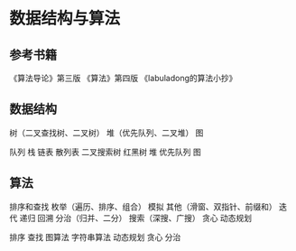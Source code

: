 # 数据结构与算法

## 参考书籍

《算法导论》第三版
《算法》第四版
《labuladong的算法小抄》

## 数据结构

树（二叉查找树、二叉树）
堆（优先队列、二叉堆）
图

队列
栈
链表
散列表
二叉搜索树
红黑树
堆
优先队列
图

## 算法

排序和查找
枚举（遍历、排序、组合）
模拟
其他（滑窗、双指针、前缀和）
迭代
递归
回溯
分治（归并、二分）
搜索（深搜、广搜）
贪心
动态规划

排序
查找
图算法
字符串算法
动态规划
贪心
分治

